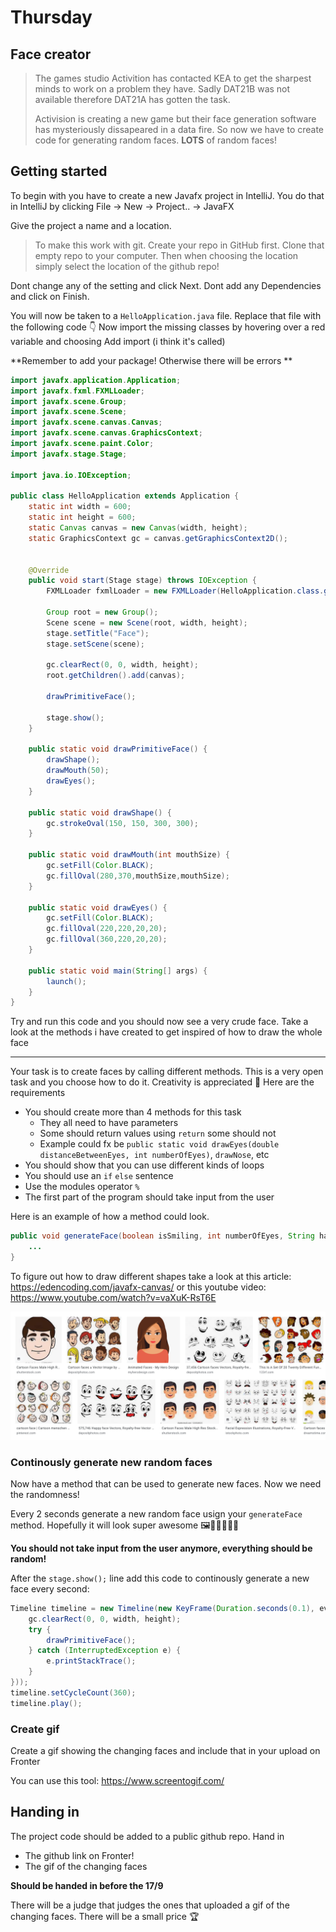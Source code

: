 # Thursday



## Face creator

> The games studio Activition has contacted KEA to get the sharpest minds to work on a problem they have. Sadly DAT21B was not available therefore DAT21A has gotten the task. 
>
> Activision is creating a new game but their face generation software has mysteriously dissapeared in a data fire. So now we have to create code for generating random faces. **LOTS** of random faces!



## Getting started

To begin with you have to create a new Javafx project in IntelliJ. You do that in IntelliJ by clicking File -> New -> Project.. -> JavaFX

Give the project a name and a location. 

> To make this work with git. Create your repo in GitHub first. Clone that empty repo to your computer. Then when choosing the location simply select the location of the github repo!

Dont change any of the setting and click Next. Dont add any Dependencies and click on Finish.

You will now be taken to a `HelloApplication.java` file. Replace that file with the following code 👇 Now import the missing classes by hovering over a red variable and choosing Add import (i think it's called)

**Remember to add your package! Otherwise there will be errors **

```java
import javafx.application.Application;
import javafx.fxml.FXMLLoader;
import javafx.scene.Group;
import javafx.scene.Scene;
import javafx.scene.canvas.Canvas;
import javafx.scene.canvas.GraphicsContext;
import javafx.scene.paint.Color;
import javafx.stage.Stage;

import java.io.IOException;

public class HelloApplication extends Application {
    static int width = 600;
    static int height = 600;
  	static Canvas canvas = new Canvas(width, height);
    static GraphicsContext gc = canvas.getGraphicsContext2D();


    @Override
    public void start(Stage stage) throws IOException {
        FXMLLoader fxmlLoader = new FXMLLoader(HelloApplication.class.getResource("hello-view.fxml"));

        Group root = new Group();
        Scene scene = new Scene(root, width, height);
        stage.setTitle("Face");
        stage.setScene(scene);

        gc.clearRect(0, 0, width, height);
        root.getChildren().add(canvas);

        drawPrimitiveFace();

        stage.show();
    }

    public static void drawPrimitiveFace() {
        drawShape();
        drawMouth(50);
        drawEyes();
    }

    public static void drawShape() {
        gc.strokeOval(150, 150, 300, 300);
    }

    public static void drawMouth(int mouthSize) {
        gc.setFill(Color.BLACK);
        gc.fillOval(280,370,mouthSize,mouthSize);
    }

    public static void drawEyes() {
        gc.setFill(Color.BLACK);
        gc.fillOval(220,220,20,20);
        gc.fillOval(360,220,20,20);
    }

    public static void main(String[] args) {
        launch();
    }
}
```

Try and run this code and you should now see a very crude face. Take a look at the methods i have created to get inspired of how to draw the whole face

---

Your task is to create faces by calling different methods. This is a very open task and you choose how to do it. Creativity is appreciated 🤩 Here are the requirements

- You should create more than 4 methods for this task
  - They all need to have parameters
  - Some should return values using `return` some should not
  - Example could fx be `public static void drawEyes(double distanceBetweenEyes, int numberOfEyes)`, `drawNose`, etc
- You should show that you can use different kinds of loops
- You should use an `if` `else` sentence
- Use the modules operator `%`
- The first part of the program should take input from the user



Here is an example of how a method could look. 

```java
public void generateFace(boolean isSmiling, int numberOfEyes, String hairColor) {
   	...
}
```

To figure out how to draw different shapes take a look at this article: https://edencoding.com/javafx-canvas/ or this youtube video: https://www.youtube.com/watch?v=vaXuK-RsT6E



![Faces](../../assets/faces.png)



### Continously generate new random faces

Now have a method that can be used to generate new faces. Now we need the randomness!

Every 2 seconds generate a new random face usign your `generateFace` method. Hopefully it will look super awesome 🖼👩‍🎨👨🏼‍🎨

**You should not take input from the user anymore, everything should be random!**

After the `stage.show();` line add this code to continously generate a new face every second:

```java
Timeline timeline = new Timeline(new KeyFrame(Duration.seconds(0.1), event -> {
    gc.clearRect(0, 0, width, height);
    try {
        drawPrimitiveFace();
    } catch (InterruptedException e) {
        e.printStackTrace();
    }
}));
timeline.setCycleCount(360);
timeline.play();
```



### Create gif

Create a gif showing the changing faces and include that in your upload on Fronter

You can use this tool: https://www.screentogif.com/



## Handing in

The project code should be added to a public github repo. Hand in 

- The github link on Fronter!
- The gif of the changing faces

**Should be handed in before the 17/9**

There will be a judge that judges the ones that uploaded a gif of the changing faces. There will be a small price 🏆 

